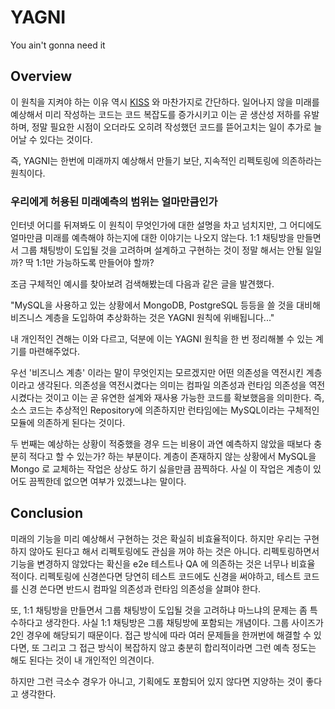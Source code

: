 # YAGNI

You ain't gonna need it

## Overview

이 원칙을 지켜야 하는 이유 역시 [KISS](./kiss) 와 마찬가지로 간단하다. 일어나지 않을 미래를 예상해서 미리 작성하는 코드는
코드 복잡도를 증가시키고 이는 곧 생산성 저하를 유발하며, 정말 필요한 시점이 오더라도 오히려 작성했던 코드를 뜯어고치는 일이 추가로 늘어날 수 있다는 것이다.

즉, YAGNI는 한번에 미래까지 예상해서 만들기 보단, 지속적인 리펙토링에 의존하라는 원칙이다.

### 우리에게 허용된 미래예측의 범위는 얼마만큼인가

인터넷 어디를 뒤져봐도 이 원칙이 무엇인가에 대한 설명을 차고 넘치지만, 그 어디에도 얼마만큼 미래를 예측해야 하는지에
대한 이야기는 나오지 않는다. 1:1 채팅방을 만들면서 그룹 채팅방이 도입될 것을 고려하며 설계하고 구현하는 것이 정말 해서는 안될 일일까?
딱 1:1만 가능하도록 만들어야 할까?

조금 구체적인 예시를 찾아보려 검색해봤는데 다음과 같은 글을 발견했다.

"MySQL을 사용하고 있는 상황에서 MongoDB, PostgreSQL 등등을 쓸 것을 대비해 비즈니스 계층을 도입하여 추상화하는 것은
YAGNI 원칙에 위배됩니다..." 

내 개인적인 견해는 이와 다르고, 덕분에 이는 YAGNI 원칙을 한 번 정리해볼 수 있는 계기를 마련해주었다.

우선 '비즈니스 계층' 이라는 말이 무엇인지는 모르겠지만 어떤 의존성을 역전시킨 계층이라고 생각된다.
의존성을 역전시켰다는 의미는 컴파일 의존성과 런타임 의존성을 역전시켰다는 것이고 이는 곧 유연한 설계와 재사용 가능한 코드를 확보했음을 의미한다.
즉, 소스 코드는 추상적인 Repository에 의존하지만 런타임에는 MySQL이라는 구체적인 모듈에 의존하게 된다는 것이다.

두 번째는 예상하는 상황이 적중했을 경우 드는 비용이 과연 예측하지 않았을 때보다 충분히 적다고 할 수 있는가? 하는 부분이다.
계층이 존재하지 않는 상황에서 MySQL을 Mongo 로 교체하는 작업은 상상도 하기 싫을만큼 끔찍하다. 사실 이 작업은 계층이 있어도 끔찍한데 없으면
여부가 있겠느냐는 말이다.

## Conclusion

미래의 기능을 미리 예상해서 구현하는 것은 확실히 비효율적이다. 하지만 우리는 구현하지 않아도 된다고 해서 리펙토링에도 관심을 꺼야 하는 것은 아니다.
리펙토링하면서 기능을 변경하지 않았다는 확신을 e2e 테스트나 QA 에 의존하는 것은 너무나 비효율 적이다. 리펙토링에 신경쓴다면
당연히 테스트 코드에도 신경을 써야하고, 테스트 코드를 신경 쓴다면 반드시 컴파일 의존성과 런타임 의존성을 살펴야 한다.

또, 1:1 채팅방을 만들면서 그룹 채팅방이 도입될 것을 고려하냐 마느냐의 문제는 좀 특수하다고 생각한다.
사실 1:1 채팅방은 그룹 채팅방에 포함되는 개념이다. 그룹 사이즈가 2인 경우에 해당되기 때문이다. 접근 방식에 따라
여러 문제들을 한꺼번에 해결할 수 있다면, 또 그리고 그 접근 방식이 복잡하지 않고 충분히 합리적이라면
그런 예측 정도는 해도 된다는 것이 내 개인적인 의견이다.

하지만 그런 극소수 경우가 아니고, 기획에도 포함되어 있지 않다면 지양하는 것이 좋다고 생각한다.
